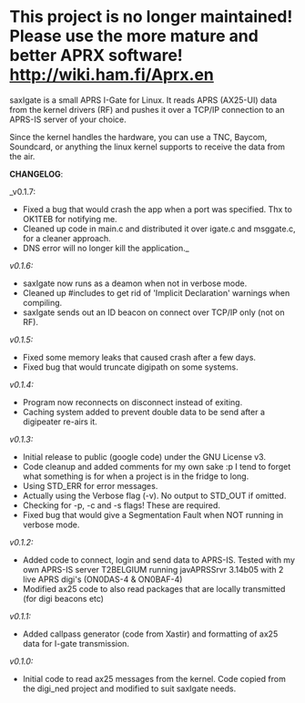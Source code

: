 # This project is no longer maintained! Please use the more mature and better APRX software! http://wiki.ham.fi/Aprx.en #

saxIgate is a small APRS I-Gate for Linux. It reads APRS (AX25-UI) data from the kernel drivers (RF) and pushes it over a TCP/IP connection to an APRS-IS server of your choice.

Since the kernel handles the hardware, you can use a TNC, Baycom, Soundcard, or anything the linux kernel supports to receive the data from the air.

**CHANGELOG**:

_v0.1.7:
  * Fixed a bug that would crash the app when a port was specified. Thx to OK1TEB for notifying me.
  * Cleaned up code in main.c and distributed it over igate.c and msggate.c, for a cleaner approach.
  * DNS error will no longer kill the application._

_v0.1.6:_
  * saxIgate now runs as a deamon when not in verbose mode.
  * Cleaned up #includes to get rid of 'Implicit Declaration' warnings when compiling.
  * saxIgate sends out an ID beacon on connect over TCP/IP only (not on RF).

_v0.1.5:_
  * Fixed some memory leaks that caused crash after a few days.
  * Fixed bug that would truncate digipath on some systems.

_v0.1.4:_
  * Program now reconnects on disconnect instead of exiting.
  * Caching system added to prevent double data to be send after a digipeater re-airs it.

_v0.1.3:_
  * Initial release to public (google code) under the GNU License v3.
  * Code cleanup and added comments for my own sake :p I tend to forget what something is for when a project is in the fridge to long.
  * Using STD\_ERR for error messages.
  * Actually using the Verbose flag (-v). No output to STD\_OUT if omitted.
  * Checking for -p, -c and -s flags! These are required.
  * Fixed bug that would give a Segmentation Fault when NOT running in verbose mode.

_v0.1.2:_
  * Added code to connect, login and send data to APRS-IS. Tested with my own APRS-IS server T2BELGIUM running javAPRSSrvr 3.14b05 with 2 live APRS digi's (ON0DAS-4 & ON0BAF-4)
  * Modified ax25 code to also read packages that are locally transmitted (for digi beacons etc)

_v0.1.1:_
  * Added callpass generator (code from Xastir) and formatting of ax25 data for I-gate transmission.

_v0.1.0:_
  * Initial code to read ax25 messages from the kernel. Code copied from the digi\_ned project and modified to suit saxIgate needs.
